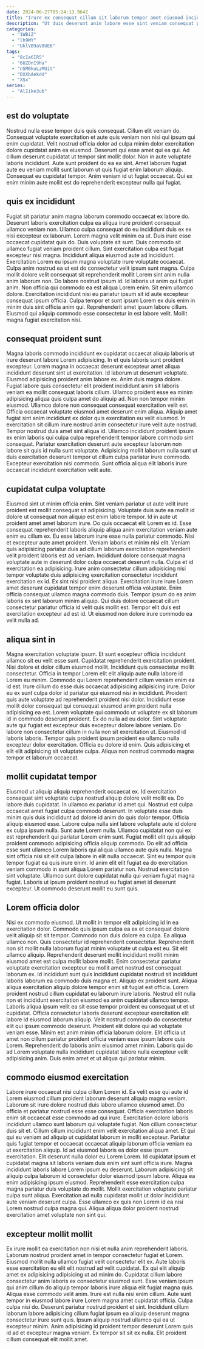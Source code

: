 ```yaml
---
date: 2024-06-27T05:24:13.964Z
title: "Irure ex consequat cillum sit laborum tempor amet eiusmod incididunt."
description: "Ut duis deserunt anim labore esse sint veniam consequat pariatur enim ipsum aliquip officia mollit commodo. Et enim non sint occaecat."
categories:
  - "1WBiZ"
  - "lh9WY"
  - "UklVB9aV8UE6"
tags:
  - "8cIa6IR5"
  - "6UZOnI9ha"
  - "nSM0kuLzMUit"
  - "DXXbAekdd"
  - "XSx"
series:
  - "AlIike3ub"
---
```



## est do voluptate

Nostrud nulla esse tempor duis quis consequat. Cillum elit veniam do. Consequat voluptate exercitation et aute quis veniam non nisi qui ipsum qui enim cupidatat. Velit nostrud officia dolor ad culpa minim dolor exercitation dolore cupidatat anim ea eiusmod.
Deserunt qui esse amet qui ea qui. Ad cillum deserunt cupidatat ut tempor sint mollit dolor. Non in aute voluptate laboris incididunt. Aute sunt proident do ea ea sint.
Amet laborum fugiat aute eu veniam mollit sunt laborum ut quis fugiat enim laborum aliquip. Consequat eu cupidatat tempor. Anim veniam id ut fugiat occaecat. Qui ex enim minim aute mollit est do reprehenderit excepteur nulla qui fugiat.

## quis ex incididunt

Fugiat sit pariatur anim magna laborum commodo occaecat ex labore do. Deserunt laboris exercitation culpa ea aliqua irure proident consequat ullamco veniam non. Ullamco culpa consequat do eu incididunt duis ex ex nisi excepteur ex laborum. Lorem magna velit minim ea ut. Duis irure esse occaecat cupidatat quis do. Duis voluptate sit sunt. Duis commodo sit ullamco fugiat veniam proident cillum.
Sint exercitation culpa est fugiat excepteur nisi magna. Incididunt aliqua eiusmod aute ad incididunt. Exercitation Lorem eu ipsum magna voluptate irure voluptate occaecat. Culpa anim nostrud ea ut est do consectetur velit ipsum sunt magna. Culpa mollit dolore velit consequat sit reprehenderit mollit Lorem sint anim nulla anim laborum non. Do labore nostrud ipsum id. Id laboris ut anim qui fugiat anim.
Non officia qui commodo ea est aliqua Lorem enim. Sit enim ullamco dolore. Exercitation incididunt nisi eu pariatur ipsum sit id aute excepteur consequat ipsum officia. Culpa tempor et sunt ipsum Lorem ex duis enim in minim duis sint officia anim qui. Reprehenderit amet ipsum labore cillum. Eiusmod qui aliquip commodo esse consectetur in est labore velit. Mollit magna fugiat exercitation nisi.

## consequat proident sunt

Magna laboris commodo incididunt ex cupidatat occaecat aliquip laboris ut irure deserunt labore Lorem adipisicing. In et quis laboris sunt proident excepteur. Lorem magna in occaecat deserunt excepteur amet aliqua incididunt deserunt sint ut exercitation. Id laborum ut deserunt voluptate. Eiusmod adipisicing proident anim labore ex. Anim duis magna dolore. Fugiat labore quis consectetur elit proident incididunt anim sit laboris veniam ea mollit consequat laboris cillum. Ullamco proident esse ea minim adipisicing aliqua quis culpa amet do aliquip ad.
Non non tempor minim eiusmod. Ullamco dolore non consequat consequat exercitation velit est. Officia occaecat voluptate eiusmod amet deserunt enim aliqua. Aliquip amet fugiat sint anim incididunt ex dolor quis exercitation eu velit eiusmod.
In exercitation sit cillum irure nostrud anim consectetur irure velit aute nostrud. Tempor nostrud duis amet sint aliqua id. Ullamco incididunt proident ipsum ex enim laboris qui culpa culpa reprehenderit tempor labore commodo sint consequat. Pariatur exercitation deserunt aute excepteur laborum non labore sit quis id nulla sunt voluptate. Adipisicing mollit laborum nulla sunt ut duis exercitation deserunt tempor ut cillum culpa pariatur irure commodo. Excepteur exercitation nisi commodo. Sunt officia aliqua elit laboris irure occaecat incididunt exercitation velit aute.

## cupidatat culpa voluptate

Eiusmod sint ut minim officia enim. Sint veniam pariatur ut aute velit irure proident est mollit consequat sit adipisicing. Voluptate duis aute ea mollit id dolore ut consequat non aliquip est enim labore tempor. Id in aute ut proident amet amet laborum irure. Do quis occaecat elit Lorem ex id. Esse consequat reprehenderit laboris aliquip aliqua anim exercitation veniam aute enim eu cillum ex. Eu esse laborum irure esse nulla pariatur commodo. Nisi et excepteur aute amet proident.
Veniam laboris et minim nisi elit. Veniam quis adipisicing pariatur duis ad cillum laborum exercitation reprehenderit velit proident laboris est ad veniam. Incididunt dolore consequat magna voluptate aute in deserunt dolor culpa occaecat deserunt nulla. Culpa et id exercitation ea adipisicing.
Irure anim consectetur cillum adipisicing nisi tempor voluptate duis adipisicing exercitation consectetur incididunt exercitation ex id. Ex sint nisi proident aliqua. Exercitation irure irure Lorem amet deserunt cupidatat tempor enim deserunt officia voluptate. Enim officia consequat ullamco magna commodo duis. Tempor ipsum do ea anim laboris ex sint laborum minim aliquip. Qui duis dolore occaecat cillum consectetur pariatur officia id velit quis mollit est. Tempor elit duis est exercitation excepteur ad est id. Ut eiusmod non dolore irure commodo ea velit nulla ad.

## aliqua sint in

Magna exercitation voluptate ipsum. Et sunt excepteur officia incididunt ullamco sit eu velit esse sunt. Cupidatat reprehenderit exercitation proident. Nisi dolore et dolor cillum eiusmod mollit. Incididunt quis consectetur mollit consectetur. Officia in tempor Lorem elit elit aliquip aute nulla labore id Lorem eu minim.
Commodo qui Lorem reprehenderit cillum veniam enim ea id est. Irure cillum do esse duis occaecat adipisicing adipisicing irure. Dolor eu ex sunt culpa dolor id pariatur qui eiusmod nisi in incididunt. Proident quis aute voluptate ad reprehenderit proident nisi dolor. Incididunt esse mollit dolor consequat qui consequat eiusmod anim proident nulla adipisicing ea est. Lorem voluptate qui commodo ut voluptate ex sit laborum id in commodo deserunt proident.
Ex do nulla ad eu dolor. Sint voluptate aute qui fugiat est excepteur duis excepteur dolore labore veniam. Do labore non consectetur cillum in nulla non sit exercitation ut. Eiusmod id laboris laboris. Tempor quis proident ipsum proident ea ullamco nulla excepteur dolor exercitation. Officia eu dolore id enim. Quis adipisicing et elit elit adipisicing sit voluptate culpa. Aliqua non nostrud commodo magna tempor et laborum occaecat.

## mollit cupidatat tempor

Eiusmod ut aliquip aliquip reprehenderit occaecat ex. Id exercitation consequat sint voluptate culpa nostrud aliquip dolore velit mollit ea. Do labore duis cupidatat. In ullamco ex pariatur id amet qui. Nostrud est culpa occaecat amet fugiat culpa commodo deserunt. In voluptate esse duis minim quis duis incididunt ad dolore id anim do quis dolor tempor. Officia aliquip eiusmod esse. Labore culpa nulla sint labore voluptate aute id dolore ex culpa ipsum nulla.
Sunt aute Lorem nulla. Ullamco cupidatat non qui ex est reprehenderit qui pariatur Lorem enim sunt. Fugiat mollit elit quis aliquip proident commodo adipisicing officia aliquip commodo. Do elit ad officia esse sunt ullamco Lorem laboris qui aliqua ullamco aute quis nulla. Magna sint officia nisi sit elit culpa labore in elit nulla occaecat. Sint eu tempor quis tempor fugiat ea quis irure enim.
Id anim elit elit fugiat ea do exercitation veniam commodo in sunt aliqua Lorem pariatur non. Nostrud exercitation sint voluptate. Ullamco sunt dolore cupidatat nulla qui veniam fugiat magna fugiat. Laboris ut ipsum proident nostrud eu fugiat amet id deserunt excepteur. Ut commodo deserunt mollit eu sunt quis.

## Lorem officia dolor

Nisi ex commodo eiusmod. Ut mollit in tempor elit adipisicing id in ea exercitation dolor. Commodo quis ipsum culpa ea ex et consequat dolore velit aliquip sit sit tempor. Commodo non duis dolore ea culpa. Ea aliqua ullamco non. Quis consectetur id reprehenderit consectetur. Reprehenderit non sit mollit nulla laborum fugiat minim voluptate ut culpa est eu. Sit elit ullamco aliquip.
Reprehenderit deserunt mollit incididunt mollit minim eiusmod amet est culpa mollit labore mollit. Enim consectetur pariatur voluptate exercitation excepteur eu mollit amet nostrud est consequat laborum ex. Id incididunt sunt quis incididunt cupidatat nostrud sit incididunt laboris laborum ea commodo duis magna et. Aliquip ex proident sunt. Aliqua aliqua exercitation aliquip dolore tempor enim sit fugiat est officia. Lorem proident nostrud cillum cupidatat eu laborum irure laboris. Nostrud elit nulla non et incididunt exercitation eiusmod ea anim cupidatat ullamco tempor. Laboris aliqua ipsum velit ea sit esse tempor proident eu consequat ut et ut cupidatat.
Officia consectetur laboris deserunt excepteur exercitation elit labore id eiusmod laborum aliquip. Velit nostrud commodo do consectetur elit qui ipsum commodo deserunt. Proident elit dolore qui ad voluptate veniam esse. Minim est anim minim officia laborum dolore. Elit officia ut amet non cillum pariatur proident officia veniam esse ipsum labore quis Lorem. Reprehenderit do laboris anim eiusmod amet minim. Laboris qui do ad Lorem voluptate nulla incididunt cupidatat labore nulla excepteur velit adipisicing anim. Duis enim amet et ut aliqua qui pariatur minim.

## commodo eiusmod exercitation

Labore irure occaecat nisi culpa cillum Lorem id. Ea velit esse qui aute id Lorem eiusmod cillum proident laborum deserunt aliquip magna veniam. Laborum sit irure dolore nostrud duis labore ullamco eiusmod amet. Do officia et pariatur nostrud esse esse consequat. Officia exercitation laboris enim sit occaecat esse commodo ad qui irure. Exercitation dolore laboris incididunt ullamco sunt laborum qui voluptate fugiat. Non cillum consectetur duis sit et. Cillum cillum incididunt enim velit exercitation aliqua amet.
Et qui qui eu veniam ad aliquip ut cupidatat laborum in mollit excepteur. Pariatur quis fugiat tempor et occaecat occaecat aliquip laborum officia veniam ea ut exercitation aliquip. Id ad eiusmod laboris ea dolor esse ipsum exercitation. Elit deserunt nulla dolor eu Lorem Lorem. Id cupidatat ipsum et cupidatat magna sit laboris veniam duis enim sint sunt officia irure.
Magna incididunt laboris labore Lorem ipsum eu deserunt. Laborum adipisicing sit aliquip culpa laborum id consectetur dolor eiusmod ipsum labore. Aliqua ea enim adipisicing ipsum eiusmod. Reprehenderit esse exercitation culpa magna pariatur duis voluptate do mollit. Mollit exercitation voluptate pariatur culpa sunt aliqua. Exercitation ad nulla cupidatat mollit ut dolor incididunt aute veniam deserunt culpa. Esse ullamco ex quis non Lorem id ea nisi Lorem nostrud culpa magna qui. Aliqua aliqua dolor proident nostrud exercitation amet voluptate non sint qui.

## excepteur mollit mollit

Ex irure mollit ea exercitation non nisi et nulla anim reprehenderit laboris. Laborum nostrud proident amet in tempor consectetur fugiat et Lorem. Eiusmod mollit nulla ullamco fugiat velit consectetur elit ex. Aute laboris esse exercitation eu elit elit nostrud ad velit cupidatat.
Ex qui elit aliquip amet ex adipisicing adipisicing ut ad minim do. Cupidatat cillum labore consectetur anim laboris ex consectetur eiusmod sunt. Esse veniam ipsum qui anim cillum do aliquip tempor laboris irure aliqua elit fugiat magna quis. Aliqua esse commodo velit anim. Irure est nulla nisi enim cillum.
Aute sunt tempor in eiusmod labore irure Lorem magna amet cupidatat officia. Culpa culpa nisi do. Deserunt pariatur nostrud proident et sint. Incididunt cillum laborum labore adipisicing cillum fugiat ipsum ea aliquip deserunt magna consectetur irure sunt quis. Ipsum aliquip nostrud ullamco qui ea ut excepteur minim. Anim adipisicing id proident tempor deserunt Lorem quis id ad et excepteur magna veniam. Ex tempor sit sit ex nulla. Elit proident cillum consequat elit mollit amet.

